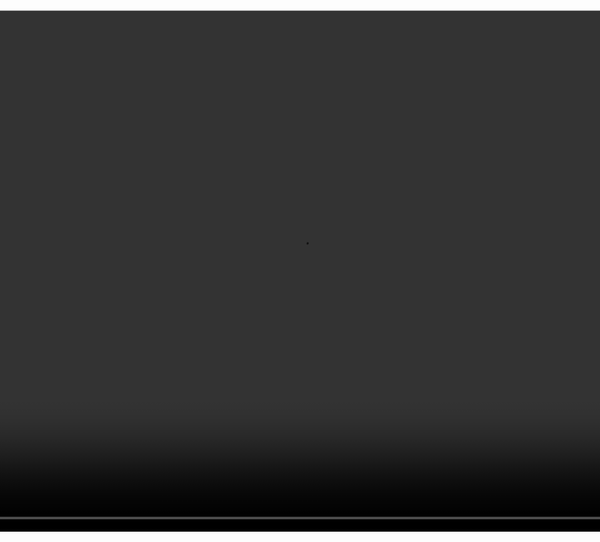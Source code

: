 <video autoplay="1" loop="1" muted="1" style="margin: auto; position: absolute;top: 50%; left: 50%; transform: translate(-50%, -50%); visibility: visible; width: 1667px; height: auto;"><source src="/assets/video/video.mp4" type="/assets/video/mp4"></video>